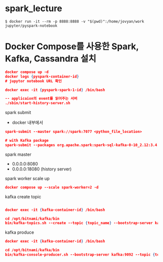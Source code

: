 # spark_lecture

```
$ docker run -it --rm -p 8888:8888 -v "$(pwd)":/home/jovyan/work jupyter/pyspark-notebook

```

# Docker Compose를 사용한 Spark, Kafka, Cassandra 설치

```json
docker compose up -d
docker logs {pyspark-container-id}
# jupytor notebook URL 확인
```

```json
docker exec -it {pyspark-spark-1-id} /bin/bash

-- applicaion의 event를 읽어주는 서버
./sbin/start-history-server.sh
```

spark submit

- docker 내부에서

```json
spark-submit --master spark://spark:7077 <python_file_location>

# with Kafka package
spark-submit --packages org.apache.spark:spark-sql-kafka-0-10_2.12:3.4.1 --master spark://spark:7077 spark_kafka.py
```

spark master

- 0.0.0.0:8080
- 0.0.0.0:18080 (history server)

spark worker scale up

```json
docker compose up --scale spark-worker=2 -d
```

kafka create topic

```json

docker exec -it {kafka-container-id} /bin/bash

cd /opt/bitnami/kafka/bin
bin/kafka-topics.sh --create --topic {topic_name} --bootstrap-server kafka:9092

```

kafka produce

```json
docker exec -it {kafka-container-id} /bin/bash

cd /opt/bitnami/kafka/bin
bin/kafka-console-producer.sh --bootstrap-server kafka:9092 --topic {topic_name} --producer.config /opt/bitnami/kafka/config/producer.properties
```